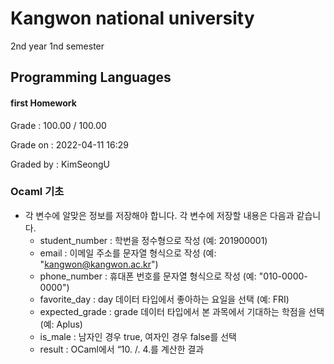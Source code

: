 # Kangwon national university

2nd year 1nd semester

## Programming Languages
#### first Homework
Grade : 100.00 / 100.00

Grade on : 2022-04-11 16:29

Graded by	: KimSeongU

### Ocaml 기초

- 각 변수에 알맞은 정보를 저장해야 합니다. 각 변수에 저장할 내용은 다음과 같습니다.
  * student_number : 학번을 정수형으로 작성 (예: 201900001)
  * email : 이메일 주소를 문자열 형식으로 작성 (예: "kangwon@kangwon.ac.kr")
  * phone_number : 휴대폰 번호를 문자열 형식으로 작성 (예: "010-0000-0000")
  * favorite_day : day 데이터 타입에서 좋아하는 요일을 선택 (예: FRI)
  * expected_grade : grade 데이터 타입에서 본 과목에서 기대하는 학점을 선택 (예: Aplus)
  * is_male : 남자인 경우 true, 여자인 경우 false를 선택
  * result : OCaml에서 “10. /. 4.를 계산한 결과
